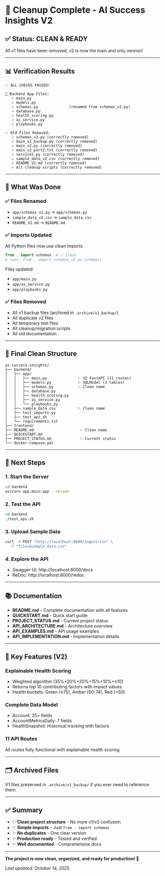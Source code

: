 # 🎉 Cleanup Complete - AI Success Insights V2

## ✅ Status: CLEAN & READY

All v1 files have been removed, v2 is now the main and only version!

---

## 📊 Verification Results

```
✅ ALL CHECKS PASSED!

📁 Backend App Files:
   ✓ main.py
   ✓ models.py
   ✓ schemas.py              (renamed from schemas_v2.py)
   ✓ database.py
   ✓ health_scoring.py
   ✓ ai_service.py
   ✓ playbooks.py

✅ Old Files Removed:
   ✓ schemas_v2.py (correctly removed)
   ✓ main_v1_backup.py (correctly removed)
   ✓ main_v2.py (correctly removed)
   ✓ main_v2_part2.txt (correctly removed)
   ✓ services.py (correctly removed)
   ✓ sample_data_v2.csv (correctly removed)
   ✓ README_V2.md (correctly removed)
   ✓ All cleanup scripts (correctly removed)
```

---

## 🎯 What Was Done

### ✅ Files Renamed

- `app/schemas_v2.py` → `app/schemas.py`
- `sample_data_v2.csv` → `sample_data.csv`
- `README_V2.md` → `README.md`

### ✅ Imports Updated

All Python files now use clean imports:

```python
from . import schemas  # ✅ Clean
# (was: from . import schemas_v2 as schemas)
```

Files updated:

- `app/main.py`
- `app/ai_service.py`
- `app/playbooks.py`

### ✅ Files Removed

- All v1 backup files (archived in `.archive/v1_backup/`)
- All duplicate v2 files
- All temporary test files
- All cleanup/migration scripts
- All old documentation

---

## 📁 Final Clean Structure

```
ai-success-insights/
├── backend/
│   ├── app/
│   │   ├── main.py              ✨ V2 FastAPI (11 routes)
│   │   ├── models.py            ✨ SQLModel (3 tables)
│   │   ├── schemas.py           ✨ Clean name
│   │   ├── database.py
│   │   ├── health_scoring.py
│   │   ├── ai_service.py
│   │   └── playbooks.py
│   ├── sample_data.csv          ✨ Clean name
│   ├── test_imports.py
│   ├── test_api.sh
│   └── requirements.txt
├── frontend/
├── README.md                     ✨ Clean name
├── QUICKSTART.md
├── PROJECT_STATUS.md             ✨ Current status
└── docker-compose.yml
```

---

## 🚀 Next Steps

### 1. Start the Server

```bash
cd backend
uvicorn app.main:app --reload
```

### 2. Test the API

```bash
cd backend
./test_api.sh
```

### 3. Upload Sample Data

```bash
curl -X POST "http://localhost:8000/ingest/csv" \
  -F "file=@sample_data.csv"
```

### 4. Explore the API

- Swagger UI: http://localhost:8000/docs
- ReDoc: http://localhost:8000/redoc

---

## 📚 Documentation

- **README.md** - Complete documentation with all features
- **QUICKSTART.md** - Quick start guide
- **PROJECT_STATUS.md** - Current project status
- **API_ARCHITECTURE.md** - Architecture overview
- **API_EXAMPLES.md** - API usage examples
- **API_IMPLEMENTATION.md** - Implementation details

---

## 🎯 Key Features (V2)

### Explainable Health Scoring

- Weighted algorithm (35%+20%+20%+15%+10%+±10)
- Returns top 10 contributing factors with impact values
- Health buckets: Green (≥75), Amber (50-74), Red (<50)

### Complete Data Model

- Account: 25+ fields
- AccountMetricsDaily: 7 fields
- HealthSnapshot: Historical tracking with factors

### 11 API Routes

All routes fully functional with explainable health scoring

---

## 🗂️ Archived Files

V1 files preserved in `.archive/v1_backup/` if you ever need to reference them.

---

## ✅ Summary

- ✨ **Clean project structure** - No more v1/v2 confusion
- ✨ **Simple imports** - Just `from . import schemas`
- ✨ **No duplicates** - One clear version
- ✨ **Production ready** - Tested and verified
- ✨ **Well documented** - Comprehensive docs

---

**The project is now clean, organized, and ready for production! 🚀**

_Last updated: October 14, 2025_
